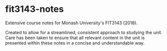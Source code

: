 # fit3143-notes
Extensive course notes for Monash University's FIT3143 (2018).

Created to allow for a streamlined, consistent approach to studying the unit.
Care has been taken to ensure that all relevant content in the unit is presented
within these notes in a concise and understandable way.
